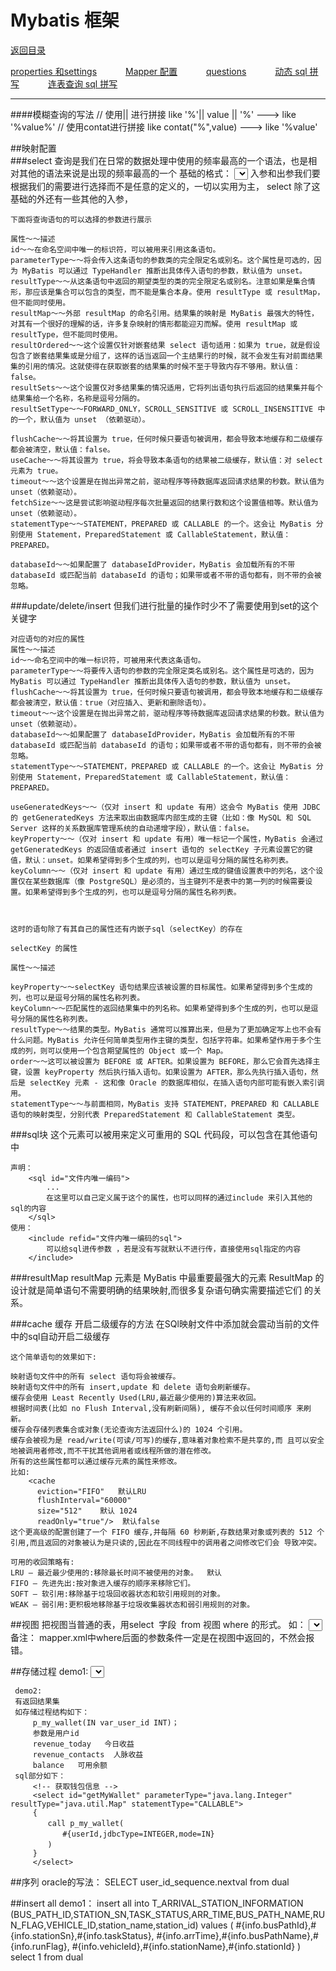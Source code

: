 

# Mybatis 框架
<p>
    <a href="#" onclick="refreshContent('dbconnect')">返回目录</a>
</p>
<p>
<a href="#" onclick="refreshybatisContent('configs')">properties 和settings</a>&emsp;&emsp;&emsp;
<a href="#" onclick="refreshybatisContent('mapconfig')">Mapper 配置</a>&emsp;&emsp;&emsp;
<a href="#" onclick="refreshybatisContent('questions')">questions</a>&emsp;&emsp;&emsp;
<a href="#" onclick="refreshybatisContent('dynamic')">动态 sql 拼写</a>&emsp;&emsp;&emsp;
<a href="#" onclick="refreshybatisContent('linkedquery')">连表查询 sql 拼写</a>&emsp;&emsp;&emsp;
</p>

---

####模糊查询的写法
	<if test="">// 使用|| 进行拼接
		like '%'|| value || '%' ---> like '%value%' 
	</if>
	<if test="">// 使用contat进行拼接
		like contat("%",value)  ---> like '%value'
	</if>
		
##映射配置	
###select
    查询是我们在日常的数据处理中使用的频率最高的一个语法，也是相对其他的语法来说是出现的频率最高的一个
    基础的格式：
        <select id="该条语句在本文件中的唯一身份编码" parameter="入参的类型" resultType="出参类型">
            查询语句的
        </select>
    入参和出参我们要根据我们的需要进行选择而不是任意的定义的，一切以实用为主，
    select 除了这基础的外还有一些其他的入参，
    
    
    下面将查询语句的可以选择的参数进行展示
    
    属性～～描述
    id～～在命名空间中唯一的标识符，可以被用来引用这条语句。
    parameterType～～将会传入这条语句的参数类的完全限定名或别名。这个属性是可选的，因为 MyBatis 可以通过 TypeHandler 推断出具体传入语句的参数，默认值为 unset。
    resultType～～从这条语句中返回的期望类型的类的完全限定名或别名。注意如果是集合情形，那应该是集合可以包含的类型，而不能是集合本身。使用 resultType 或 resultMap，但不能同时使用。
    resultMap～～外部 resultMap 的命名引用。结果集的映射是 MyBatis 最强大的特性，对其有一个很好的理解的话，许多复杂映射的情形都能迎刃而解。使用 resultMap 或 resultType，但不能同时使用。
    resultOrdered～～这个设置仅针对嵌套结果 select 语句适用：如果为 true，就是假设包含了嵌套结果集或是分组了，这样的话当返回一个主结果行的时候，就不会发生有对前面结果集的引用的情况。这就使得在获取嵌套的结果集的时候不至于导致内存不够用。默认值：false。
    resultSets～～这个设置仅对多结果集的情况适用，它将列出语句执行后返回的结果集并每个结果集给一个名称，名称是逗号分隔的。
    resultSetType～～FORWARD_ONLY，SCROLL_SENSITIVE 或 SCROLL_INSENSITIVE 中的一个，默认值为 unset （依赖驱动）。
    
    flushCache～～将其设置为 true，任何时候只要语句被调用，都会导致本地缓存和二级缓存都会被清空，默认值：false。
    useCache～～将其设置为 true，将会导致本条语句的结果被二级缓存，默认值：对 select 元素为 true。
    timeout～～这个设置是在抛出异常之前，驱动程序等待数据库返回请求结果的秒数。默认值为 unset（依赖驱动）。
    fetchSize～～这是尝试影响驱动程序每次批量返回的结果行数和这个设置值相等。默认值为 unset（依赖驱动）。
    statementType～～STATEMENT，PREPARED 或 CALLABLE 的一个。这会让 MyBatis 分别使用 Statement，PreparedStatement 或 CallableStatement，默认值：PREPARED。
    
    databaseId～～如果配置了 databaseIdProvider，MyBatis 会加载所有的不带 databaseId 或匹配当前 databaseId 的语句；如果带或者不带的语句都有，则不带的会被忽略。
    
###update/delete/insert
    但我们进行批量的操作时少不了需要使用到set的这个关键字<set></set>
    
    对应语句的对应的属性
    属性～～描述
    id～～命名空间中的唯一标识符，可被用来代表这条语句。
    parameterType～～将要传入语句的参数的完全限定类名或别名。这个属性是可选的，因为 MyBatis 可以通过 TypeHandler 推断出具体传入语句的参数，默认值为 unset。
    flushCache～～将其设置为 true，任何时候只要语句被调用，都会导致本地缓存和二级缓存都会被清空，默认值：true（对应插入、更新和删除语句）。
    timeout～～这个设置是在抛出异常之前，驱动程序等待数据库返回请求结果的秒数。默认值为 unset（依赖驱动）。
    databaseId～～如果配置了 databaseIdProvider，MyBatis 会加载所有的不带 databaseId 或匹配当前 databaseId 的语句；如果带或者不带的语句都有，则不带的会被忽略。
    statementType～～STATEMENT，PREPARED 或 CALLABLE 的一个。这会让 MyBatis 分别使用 Statement，PreparedStatement 或 CallableStatement，默认值：PREPARED。
    
    useGeneratedKeys～～（仅对 insert 和 update 有用）这会令 MyBatis 使用 JDBC 的 getGeneratedKeys 方法来取出由数据库内部生成的主键（比如：像 MySQL 和 SQL Server 这样的关系数据库管理系统的自动递增字段），默认值：false。
    keyProperty～～（仅对 insert 和 update 有用）唯一标记一个属性，MyBatis 会通过 getGeneratedKeys 的返回值或者通过 insert 语句的 selectKey 子元素设置它的键值，默认：unset。如果希望得到多个生成的列，也可以是逗号分隔的属性名称列表。
    keyColumn～～（仅对 insert 和 update 有用）通过生成的键值设置表中的列名，这个设置仅在某些数据库（像 PostgreSQL）是必须的，当主键列不是表中的第一列的时候需要设置。如果希望得到多个生成的列，也可以是逗号分隔的属性名称列表。
    
    
    
    这时的语句除了有其自己的属性还有内嵌子sql（selectKey）的存在
    
    selectKey 的属性
    
    属性～～描述
    
    keyProperty～～selectKey 语句结果应该被设置的目标属性。如果希望得到多个生成的列，也可以是逗号分隔的属性名称列表。
    keyColumn～～匹配属性的返回结果集中的列名称。如果希望得到多个生成的列，也可以是逗号分隔的属性名称列表。
    resultType～～结果的类型。MyBatis 通常可以推算出来，但是为了更加确定写上也不会有什么问题。MyBatis 允许任何简单类型用作主键的类型，包括字符串。如果希望作用于多个生成的列，则可以使用一个包含期望属性的 Object 或一个 Map。
    order～～这可以被设置为 BEFORE 或 AFTER。如果设置为 BEFORE，那么它会首先选择主键，设置 keyProperty 然后执行插入语句。如果设置为 AFTER，那么先执行插入语句，然后是 selectKey 元素 - 这和像 Oracle 的数据库相似，在插入语句内部可能有嵌入索引调用。
    statementType～～与前面相同，MyBatis 支持 STATEMENT，PREPARED 和 CALLABLE 语句的映射类型，分别代表 PreparedStatement 和 CallableStatement 类型。
    
    
###sql块
    这个元素可以被用来定义可重用的 SQL 代码段，可以包含在其他语句中
    
    声明：
        <sql id="文件内唯一编码">
            ...
            在这里可以自己定义属于这个的属性，也可以同样的通过include 来引入其他的sql的内容
        </sql>
    使用：
        <include refid="文件内唯一编码的sql">
            可以给sql进传参数 ，若是没有写就默认不进行传，直接使用sql指定的内容
        </include>
###resultMap
    resultMap 元素是 MyBatis 中最重要最强大的元素
    ResultMap 的设计就是简单语句不需要明确的结果映射,而很多复杂语句确实需要描述它们 的关系。
    
###cache 缓存 
    开启二级缓存的方法 在SQl映射文件中添加就会震动当前的文件中的sql自动开启二级缓存
    <cache/>
    
    这个简单语句的效果如下:
    
    映射语句文件中的所有 select 语句将会被缓存。
    映射语句文件中的所有 insert,update 和 delete 语句会刷新缓存。
    缓存会使用 Least Recently Used(LRU,最近最少使用的)算法来收回。
    根据时间表(比如 no Flush Interval,没有刷新间隔), 缓存不会以任何时间顺序 来刷新。
    缓存会存储列表集合或对象(无论查询方法返回什么)的 1024 个引用。
    缓存会被视为是 read/write(可读/可写)的缓存,意味着对象检索不是共享的,而 且可以安全地被调用者修改,而不干扰其他调用者或线程所做的潜在修改。
    所有的这些属性都可以通过缓存元素的属性来修改。
    比如:
        <cache
          eviction="FIFO"   默认LRU
          flushInterval="60000"  
          size="512"    默认 1024
          readOnly="true"/>  默认false
    这个更高级的配置创建了一个 FIFO 缓存,并每隔 60 秒刷新,存数结果对象或列表的 512 个引用,而且返回的对象被认为是只读的,因此在不同线程中的调用者之间修改它们会 导致冲突。
     
    可用的收回策略有:
    LRU – 最近最少使用的:移除最长时间不被使用的对象。  默认
    FIFO – 先进先出:按对象进入缓存的顺序来移除它们。
    SOFT – 软引用:移除基于垃圾回收器状态和软引用规则的对象。
    WEAK – 弱引用:更积极地移除基于垃圾收集器状态和弱引用规则的对象。
	

##视图
    把视图当普通的表，用select  字段  from 视图 where 的形式。
    如：
    <select id="getListByName" parameterType="java.util.Map" resultMap="Country">
        SELECT DISTINCT countryname FROM `idc_cmdb`.view_city  
            <where>
                <if test="countryname != null">
                    countryname LIKE  CONCAT('%', '${countryname}', '%')
                </if>
            </where>
    </select>
    备注： mapper.xml中where后面的参数条件一定是在视图中返回的，不然会报错。

##存储过程
    demo1:
     <!-- 调用存储过程查询 -->
     <select id="testProcedure" parameterType="java.util.Map" statementType="CALLABLE" resultType="java.util.HashMap">  
        {
            call loginandreg(
                #{out_ret,mode=OUT,javaType=java.lang.Integer,jdbcType=INTEGER},
                #{out_desc,mode=OUT,javaType=java.lang.String,jdbcType=VARCHAR},
                #{userId,jdbcType=VARCHAR,mode=OUT},
                #{user_pwd,jdbcType=VARCHAR,mode=IN},
                #{nickname,jdbcType=VARCHAR,mode=IN}
            )
        }
      </select>
      
     demo2:
     有返回结果集
     如存储过程结构如下：
         p_my_wallet(IN var_user_id INT)；
         参数是用户id
         revenue_today   今日收益
         revenue_contacts  人脉收益
         balance   可用余额
     sql部分如下：
         <!-- 获取钱包信息 -->
         <select id="getMyWallet" parameterType="java.lang.Integer" resultType="java.util.Map" statementType="CALLABLE">
         {
         　　call p_my_wallet(
         　　　　#{userId,jdbcType=INTEGER,mode=IN}
         　　)
         }
         </select>
##序列
    oracle的写法：
        <selectKey keyProperty="id" resultType="long" order="BEFORE">
          SELECT user_id_sequence.nextval from dual
        </selectKey>

##insert all
    demo1：
     <insert id="batchInsertArriveInfo" parameterType="java.util.List" useGeneratedKeys="false">
        insert all
        <foreach collection="list" item="info" index="index">
          into
          T_ARRIVAL_STATION_INFORMATION
          (BUS_PATH_ID,STATION_SN,TASK_STATUS,ARR_TIME,BUS_PATH_NAME,RUN_FLAG,VEHICLE_ID,station_name,station_id)
          values
          (
          #{info.busPathId},#{info.stationSn},#{info.taskStatus},
          #{info.arrTime},#{info.busPathName},#{info.runFlag},
          #{info.vehicleId},#{info.stationName},#{info.stationId}
          )
        </foreach>
        select 1 from dual
      </insert>	